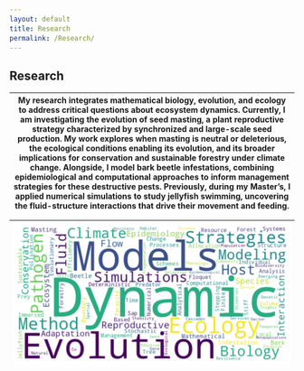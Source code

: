 ```yaml
---
layout: default
title: Research
permalink: /Research/
---
```


## Research

| My research integrates **mathematical biology**, **evolution**, and **ecology** to address critical questions about ecosystem dynamics. Currently, I am investigating the **evolution of seed masting**, a plant reproductive strategy characterized by synchronized and large-scale seed production. My work explores when masting is neutral or deleterious, the ecological conditions enabling its evolution, and its broader implications for conservation and sustainable forestry under climate change. Alongside, I model **bark beetle infestations**, combining epidemiological and computational approaches to inform management strategies for these destructive pests. Previously, during my Master’s, I applied **numerical simulations to study jellyfish swimming**, uncovering the fluid-structure interactions that drive their movement and feeding. |
| :---: |

| ![interests](./intrests.png) |
| :---: |
